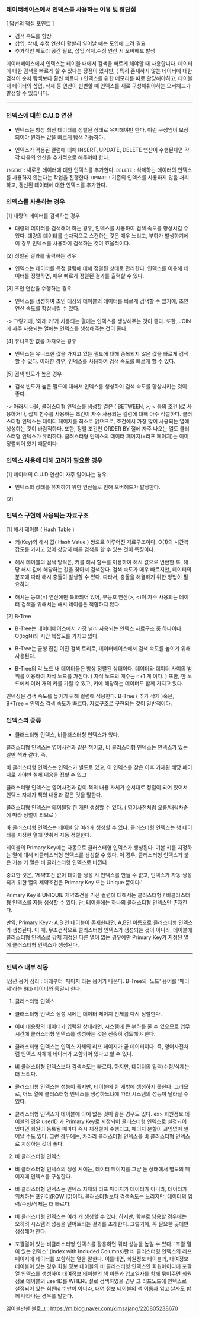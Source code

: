 ### 데이터베이스에서 인덱스를 사용하는 이유 및 장단점

[ 답변의 핵심 포인트 ]
- 검색 속도를 향상
- 삽입, 삭제, 수정 연산이 활발히 일어날 때는 도입에 고려 필요
- 추가적인 메모리 공간 필요, 삽입.삭제.수정 연산 시 오버헤드 발생

데이터베이스에서 인덱스는 테이블 내에서 검색을 빠르게 해야할 때 사용합니다.
데이터에 대한 검색을 빠르게 할 수 있다는 장점이 있지만, ( 특히 존재하지 않는 데이터에 대한 검색이 순차 탐색보다 훨씬 빠르다 )
인덱스를 위한 메모리를 따로 할당해야하고, 테이블 내 데이터의 삽입, 삭제 등 연산이 빈번할 때
인덱스를 새로 구성해줘야하는 오버헤드가 발생할 수 있습니다.

---
### 인덱스에 대한 C.U.D 연산
- 인덱스는 항상 최신 데이터를 정렬된 상태로 유지해야만 한다.
이런 구성임이 보장되어야 원하는 값을 빠르게 탐색 가능하다.

- 인덱스가 적용된 컬럼에 대해
INSERT, UPDATE, DELETE 연산이 수행된다면
각각 다음의 연산을 추가적으로 해주어야 한다.

`INSERT` : 새로운 데이터에 대한 인덱스를 추가한다.
`DELETE` : 삭제하는 데이터의 인덱스를 사용하지 않는다는 작업을 진행한다.
`UPDATE` : 기존의 인덱스를 사용하지 않음 처리하고, 갱신된 데이터에 대한 인덱스를 추가한다.


### 인덱스를 사용하는 경우

[1] 대량의 데이터를 검색하는 경우
- 대량의 데이터를 검색해야 하는 경우, 인덱스를 사용하여 검색 속도를 향상시킬 수 있다.
대량의 데이터를 순차적으로 스캔하는 것은 매우 느리고, 부하가 발생하기에
이 경우 인덱스를 사용하여 검색하는 것이 효율적이다.

[2] 정렬된 결과를 출력하는 경우
- 인덱스는 데이터를 특정 칼럼에 대해 정렬된 상태로 관리한다.
인덱스를 이용해 데이터를 정렬하면, 매우 빠르게 정렬된 결과를 출력할 수 있다.

[3] 조인 연산을 수행하는 경우
- 인덱스를 생성하여 조인 대상의 테이블의 데이터를 빠르게 검색할 수 있기에,
조인 연산 속도를 향상시킬 수 있다.

-> 그렇기에, '외래 키'가 사용되는 열에는 인덱스를 생성해주는 것이 좋다.
또한, JOIN에 자주 사용되는 열에는 인덱스를 생성해주는 것이 좋다.

[4] 유니크한 값을 가져오는 경우
- 인덱스는 유니크한 값을 가지고 있는 필드에 대해 중복되지 않은 값을 빠르게 검색할 수 있다.
이러한 경우, 인덱스를 사용하여 검색 속도를 빠르게 할 수 있다.

[5] 검색 빈도가 높은 경우
- 검색 빈도가 높은 필드에 대해서 인덱스를 생성하여 검색 속도를 향상시키는 것이 좋다.

-> 아래서 나올,
클러스터형 인덱스를 생성할 열은 ( BETWEEN, >, < 등의 조건 )로 사용하거나,
집계 함수를 사용하는 조건이 자주 사용되는 컬럼에 대해 아주 적절하다.
클러스터형 인덱스는 데이터 페이지를 최소로 읽으므로,
조건에서 가장 많이 사용되는 열에 생성하는 것이 바람직하다.
또한, 정렬 조건인 ORDER BY 절에 자주 나오는 열도 클러스터형 인덱스가 유리하다.
클러스터형 인덱스의 데이터 페이지(=리프 페이지)는 이미 정렬되어 있기 때문이다.

### 인덱스 사용에 대해 고려가 필요한 경우

[1] 데이터의 C.U.D 연산이 자주 일어나는 경우
- 인덱스의 상태를 유지하기 위한 연산들로 인해 오버헤드가 발생한다.

[2]


### 인덱스 구현에 사용되는 자료구조

[1] 해시 테이블 ( Hash Table )
- 키(Key)와 해시 값( Hash Value ) 쌍으로 이루어진 자료구조이다.
O(1)의 시간복잡도를 가지고 있어 상당히 빠른 검색을 할 수 있는 것이 특징이다.

- 해시 테이블의 검색 방식은,
키를 해시 함수를 이용하여 해시 값으로 변환한 후,
해당 해시 값에 해당하는 값을 찾아서 검색한다.
검색 속도가 매우 빠르지만, 데이터의 분포에 따라 해시 충돌이 발생할 수 있다.
따라서, 충돌을 해결하기 위한 방법이 필요하다.

- 해시는 등호(=) 연산에만 특화되어 있어,
부등호 연산(>, <)이 자주 사용되는 데이터 검색을 위해서는 해시 테이블은 적합하지 않다.

[2] B-Tree
- B-Tree는 데이터베이스에서 가장 널리 사용되는 인덱스 자료구조 중 하나이다.
O(logN)의 시간 복잡도를 가지고 있다.

- B-Tree는 균형 잡힌 이진 검색 트리로, 데이터베이스에서 검색 속도를 높이기 위해 사용된다.

- B-Tree의 각 노드 내 데이터들은 항상 정렬된 상태이다.
데이터와 데이터 사이의 범위를 이용하여 자식 노드를 가진다. ( 자식 노드의 개수는 n+1 개 이다. )
또한, 한 노드에서 여러 개의 키를 가질 수 있고, 키에 해당하는 데이터도 함께 가지고 있다.

인덱싱은 검색 속도를 높이기 위해 컬럼에 적용한다.
B-Tree ( 추가 삭제 )혹은, B+Tree = 인덱스 검색 속도가 빠르다.
자료구조로 구현되는 것이 일반적이다.

### 인덱스의 종류
- 클러스터형 인덱스, 비클러스터형 인덱스가 있다.

클러스터형 인덱스는 영어사전과 같은 책이고,
비 클러스터형 인덱스는 인덱스가 있는 일반 책과 같다.
즉,

비 클러스터형 인덱스는
인덱스가 별도로 있고, 이 인덱스를 찾은 이후
기재된 해당 페이지로 가야만 실제 내용을 접할 수 있고

클러스터형 인덱스는
영어사전과 같이 책의 내용 자체가 순서대로 정렬이 되어 있어서
인덱스 자체가 책의 내용과 같은 것을 말한다.

클러스터형 인덱스는
테이블당 한 개만 생성할 수 있다.
( 영어사전처럼 오름/내림차순에 따라 정렬이 되므로 )

바 클러스터형 인덱스는
테이블 당 여러개 생성할 수 있다.
클러스터형 인덱스는 행 데이터를 지정한 열에 맞춰서 자동 정렬한다.

테이블의 Primary Key에는 자동으로 클러스터형 인덱스가 생성된다.
기본 키를 지정하는 열에 대해 비클러스터형 인덱스를 생성할 수 있다.
이 경우, 클러스터형 인덱스가 붙은 기본 키 열은 비 클러스터형 인덱스로 바뀐다.

중요한 것은,
'제약조건 없이 테이블 생성 시 인덱스를 만들 수 없고,
인덱스가 자동 생성되기 위한 열의 제약조건은 Primary Key 또는 Unique 뿐이다.'

Primary Key & UNIQUIE 제약조건을 가진 컬럼에 대해서는
클러스터형 / 비클러스터형 인덱스를 자동 생성할 수 있다.
단, 테이블에는 하나의 클러스터형 인덱스만 존재한다.

만약, Primary Key가 A,B 인 테이블이 존재한다면,
A,B인 이름으로 클러스터형 인덱스가 생성된다.
이 때, 무조건적으로 클러스터형 인덱스가 생성되는 것이 아니라,
테이블에 클러스터형 인덱스로 강제 지정된 다른 열이 없는 경우에만 Primary Key가 지정된 열에
클러스터형 인덱스가 생성된다.

---

### 인덱스 내부 작동

!잠깐 용어 정리
: 아래부터 '페이지'라는 용어가 나온다.
B-Tree의 '노드' 용어를 '페이지'라는 8kb 데이터와 동일시 한다.

1) 클러스터형 인덱스
- 클러스터형 인덱스 생성 시에는 데이터 페이지 전체를 다시 정렬한다.

- 이미 대용량의 데이터가 입력된 상태라면, 시스템에 큰 부하를 줄 수 있으므로
업무시간에 클러스터형 인덱스를 생성하는 것은 신중히 검토해야 한다.

- 클러스터형 인덱스는 인덱스 자체의 리프 페이지가 곧 데이터이다.
즉, 영어사전처럼 인덱스 자체에 데이터가 포함되어 있다고 할 수 있다.

- 비 클러스터형 인덱스보다 검색속도는 빠르다.
하지만, 데이터의 입력/수정/삭제는 더 느리다.

- 클러스터형 인덱스는 성능이 좋지만, 테이블에 한 개밖에 생성하지 못한다.
그러므로, 어느 열에 클러스터형 인덱스를 생성하느냐에 따라 시스템의 성능이 달라질 수 있다.

- 클러스터형 인덱스가 테이블에 아예 없는 것이 좋은 경우도 있다.
ex> 회원정보 테이블의 경우
userID 가 Primary Key로 지정되어 클러스터형 인덱스로 설정되어 있다면
회원이 등록될 때마다 즉시 재정렬이 수행되고, 페이지 분할이 끊임없이 일어날 수도 있다.
그런 경우에는, 차라리 클러스터형 인덱스를 비 클러스터형 인덱스로 지정하는 것이 좋다.

2) 비 클러스터형 인덱스
- 비 클러스터형 인덱스의 생성 시에는, 데이터 페이지를 그냥 둔 상태에서
별도의 페이지에 인덱스를 구성한다.

- 비 클러스터형 인덱스는 인덱스 자체의 리프 페이지가 데이터가 아니라,
데이터가 위치하는 포인터(ROW ID)이다.
클러스터형보다 검색속도는 느리지만, 데이터의 입력/수정/삭제는 더 빠르다.

- 비 클러스터형 인덱스는 여러 개 생성할 수 있다.
하지만, 함부로 남용할 경우에는 오히려 시스템의 성능을 떨어트리는 결과를 초래한다.
그렇기에, 꼭 필요한 곳에만 생성해야 한다.

- 포괄열이 있는 비클러스터형 인덱스를 활용하면 쿼리 성능을 높일 수 있다.
'포괄 열이 있는 인덱스' (Index with Included Columns)란
비 클러스터형 인덱스의 리프 페이지에 데이터를 포함하는 열을 말한다.
이를테면, 회원정보 테이블과, 대여정보 테이블이 있는 경우
회원 정보 테이블의 비 클러스터형 인덱스인 회원아이디에 포괄 열 인덱스를 생성하여
대여정보 테이블의 책 이름과 입고일자를 함께 묶어주면
회원 정보 테이블의 userID를 WHERE 절로 검색하였을 경우
그 리프노드에 인덱스로 설정되어 있는 회원Id 뿐만이 아니라, 대여 정보 테이블의 책 이름과 입고 날자도 함께 나타나는 경우를 말한다.

읽어볼만한 블로그 : https://m.blog.naver.com/kimsajang/220805238670